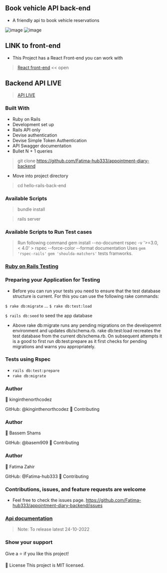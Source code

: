 ## Book vehicle API back-end

- A friendly api to book vehicle reservations

![image](https://user-images.githubusercontent.com/94127418/194410472-85325ac9-67d0-4409-97cf-21090ccedc73.png)
![image](https://user-images.githubusercontent.com/94127418/194410576-8f1d6ae6-bcaa-4860-a31d-51b83b37e88c.png)


## LINK to front-end
- This Project has a React Front-end you can work with
 > [React front-end](https://github.com/Fatima-hub333/appointment-diary-front-end) << open

## Backend API LIVE
> [API LIVE](https://book-vehicle.herokuapp.com/)

### Built With

- Ruby on Rails
- Development set up
- Rails API only
- Devise authentication
- Devise Simple Token Authentication
- API Swagger documentation
- Bullet  N + 1 queries

> git clone <https://github.com/Fatima-hub333/appointment-diary-backend>

- Move into project directory

> cd hello-rails-back-end

### Available Scripts

> bundle install

> rails server

### Available Scripts to Run Test cases

> Run following command gem install --no-document rspec -v '>=3.0, < 4.0' > rspec --force-color --format documentation
> Uses `gem 'rspec-rails'` `gem 'shoulda-matchers'` tests framworks.

### [Ruby on Rails Testing](https://guides.rubyonrails.org/v2.3/testing.html)

### Preparing your Application for Testing

- Before you can run your tests you need to ensure that the test database structure is current. For this you can use the following rake commands:

`$ rake db:migrate`
...
`$ rake db:test:load`

``` $ rails db:seed ``` to seed the app database

- Above rake db:migrate runs any pending migrations on the developemnt environment and updates db/schema.rb. rake db:test:load recreates the test database from the current db/schema.rb. On subsequent attempts it is a good to first run db:test:prepare as it first checks for pending migrations and warns you appropriately.

### Tests using Rspec

- `rails db:test:prepare`
- `rake db:migrate`

### Author

👤 kinginthenorthcodez

GitHub: @kinginthenorthcodez
🤝 Contributing

### Author

👤 Bassem Shams

GitHub: @basem909
🤝 Contributing

### Author

👤 Fatima Zahir

GitHub: @Fatima-hub333
🤝 Contributing

### Contributions, issues, and feature requests are welcome

- Feel free to check the issues page.
 <https://github.com/Fatima-hub333/appointment-diary-backend/issues>

### [Api documentation](https://book-vehicle.herokuapp.com/)


> Note: To release latest 24-10-2022

### Show your support

Give a ⭐️ if you like this project!

📝 License
This project is MIT licensed.

